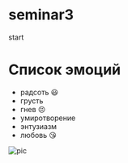 # seminar3
start

# Список эмоций

- радсоть :smiley:
- грусть
- гнев :persevere:
- умиротворение
- энтузиазм
- любовь :kissing_heart:

![pic](https://ru.wikipedia.org/wiki/Лес#/media/Файл:Diližanská_př%C3%ADroda.jpg)

